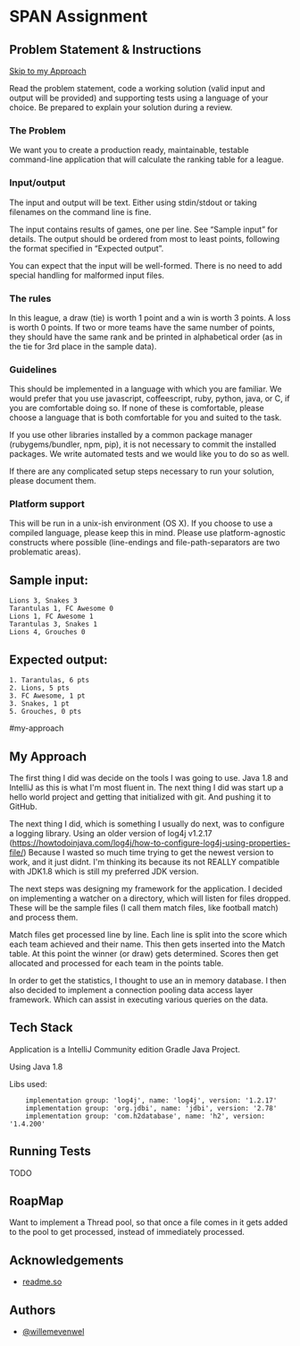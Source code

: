 
# SPAN Assignment

## Problem Statement & Instructions
[Skip to my Approach](#my-approach)

Read the problem statement, code a working solution (valid input and output will be provided)
and supporting tests using a language of your choice. Be prepared to explain your solution
during a review.

### The Problem

We want you to create a production ready, maintainable, testable command-line application that
will calculate the ranking table for a league.

### Input/output

The input and output will be text. Either using stdin/stdout or taking filenames on the command
line is fine.

The input contains results of games, one per line. See “Sample input” for details. 
The output should be ordered from most to least points, following the format specified in
“Expected output”.

You can expect that the input will be well-formed. There is no need to add special handling for
malformed input files.

### The rules

In this league, a draw (tie) is worth 1 point and a win is worth 3 points. A loss is worth 0 points.
If two or more teams have the same number of points, they should have the same rank and be
printed in alphabetical order (as in the tie for 3rd place in the sample data).

### Guidelines

This should be implemented in a language with which you are familiar. We would prefer that
you use javascript, coffeescript, ruby, python, java, or C, if you are comfortable doing so. If
none of these is comfortable, please choose a language that is both comfortable for you and
suited to the task.

If you use other libraries installed by a common package manager (rubygems/bundler, npm, pip), it is not necessary to commit the installed packages.
We write automated tests and we would like you to do so as well.

If there are any complicated setup steps necessary to run your solution, please document them.

### Platform support
This will be run in a unix-ish environment (OS X). If you choose to use a compiled language,
please keep this in mind. Please use platform-agnostic constructs where possible (line-endings
and file-path-separators are two problematic areas).

## Sample input:
```
Lions 3, Snakes 3
Tarantulas 1, FC Awesome 0
Lions 1, FC Awesome 1
Tarantulas 3, Snakes 1
Lions 4, Grouches 0
```

## Expected output:
```
1. Tarantulas, 6 pts
2. Lions, 5 pts
3. FC Awesome, 1 pt
3. Snakes, 1 pt
5. Grouches, 0 pts
```

#my-approach
## My Approach

The first thing I did was decide on the tools I was going to use. Java 1.8 and IntelliJ as this is what I'm most fluent in.
The next thing I did was start up a hello world project and getting that initialized with git. And pushing it to GitHub.

The next thing I did, which is something I usually do next, was to configure a logging library. Using an older version of log4j v1.2.17 
(https://howtodoinjava.com/log4j/how-to-configure-log4j-using-properties-file/) Because I wasted so much time trying to get the newest version to work, 
and it just didnt. I'm thinking its because its not REALLY compatible with JDK1.8 which is still my preferred JDK version. 

The next steps was designing my framework for the application. I decided on implementing a watcher on a directory, which will listen for files dropped.
These will be the sample files (I call them match files, like football match) and process them.

Match files get processed line by line. Each line is split into the score which each team achieved and their name. This then gets 
inserted into the Match table. At this point the winner (or draw) gets determined. Scores then get allocated and processed for each team 
in the points table.

In order to get the statistics, I thought to use an in memory database. I then also decided to implement a connection pooling data access layer framework.
Which can assist in executing various queries on the data.
 
## Tech Stack

Application is a IntelliJ Community edition Gradle Java Project.

Using Java 1.8

Libs used:
```
    implementation group: 'log4j', name: 'log4j', version: '1.2.17'
    implementation group: 'org.jdbi', name: 'jdbi', version: '2.78'
    implementation group: 'com.h2database', name: 'h2', version: '1.4.200'
```

## Running Tests

TODO

## RoapMap

Want to implement a Thread pool, so that once a file comes in it gets added to the pool to get processed, instead of immediately processed.

  
## Acknowledgements

 - [readme.so](https://readme.so/)

  
## Authors

- [@willemevenwel](https://github.com/willemevenwel/)

  
